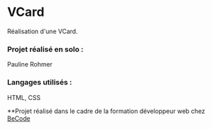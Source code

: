 # VCard

Réalisation d'une VCard.

### Projet réalisé en solo : 

Pauline Rohmer

### Langages utilisés : 

HTML, CSS

**Projet réalisé dans le cadre de la formation développeur web chez [BeCode](https://becode.org)